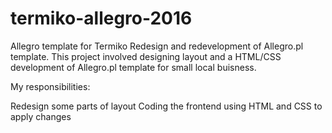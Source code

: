 # termiko-allegro-2016
Allegro template for Termiko
Redesign and redevelopment of Allegro.pl template.
This project involved designing layout and a HTML/CSS development of Allegro.pl template for small local buisness.

My responsibilities:

Redesign some parts of layout
Coding the frontend using HTML and CSS to apply changes
